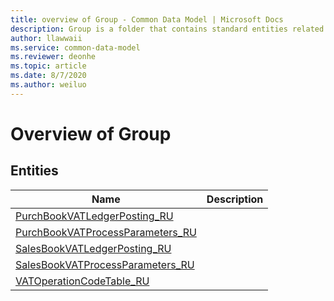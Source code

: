 ```yaml
---
title: overview of Group - Common Data Model | Microsoft Docs
description: Group is a folder that contains standard entities related to the Common Data Model.
author: llawwaii
ms.service: common-data-model
ms.reviewer: deonhe
ms.topic: article
ms.date: 8/7/2020
ms.author: weiluo
---
```


# Overview of Group


## Entities

|Name|Description|
|---|---|
|[PurchBookVATLedgerPosting_RU](PurchBookVATLedgerPosting_RU.md)||
|[PurchBookVATProcessParameters_RU](PurchBookVATProcessParameters_RU.md)||
|[SalesBookVATLedgerPosting_RU](SalesBookVATLedgerPosting_RU.md)||
|[SalesBookVATProcessParameters_RU](SalesBookVATProcessParameters_RU.md)||
|[VATOperationCodeTable_RU](VATOperationCodeTable_RU.md)||
